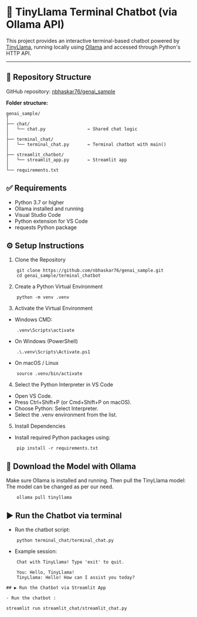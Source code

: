 # 🦙 TinyLlama Terminal Chatbot (via Ollama API)

This project provides an interactive terminal-based chatbot powered by [TinyLlama](https://ollama.com/library/tinyllama), running locally using [Ollama](https://ollama.com) and accessed through Python's HTTP API.

---

## 📁 Repository Structure

GitHub repository: [nbhaskar76/genai_sample](https://github.com/nbhaskar76/genai_sample)

**Folder structure:**

```
genai_sample/
│
├── chat/
│   └── chat.py                ← Shared chat logic
│
├── terminal_chat/
│   └── terminal_chat.py       ← Terminal chatbot with main()
│
├── streamlit_chatbot/
│   └── streamlit_app.py       ← Streamlit app
│
└── requirements.txt
```

## ✅ Requirements
- Python 3.7 or higher
- Ollama installed and running
- Visual Studio Code
- Python extension for VS Code
- requests Python package

## ⚙️ Setup Instructions

1. Clone the Repository
   
```
    git clone https://github.com/nbhaskar76/genai_sample.git
    cd genai_sample/terminal_chatbot
```
2. Create a Python Virtual Environment

```
    python -m venv .venv
```

3. Activate the Virtual Environment

- Windows CMD:
```
    .venv\Scripts\activate
```
- On Windows (PowerShell)

```
    .\.venv\Scripts\Activate.ps1
```
- On macOS / Linux
```
    source .venv/bin/activate
```
4. Select the Python Interpreter in VS Code
- Open VS Code.
- Press Ctrl+Shift+P (or Cmd+Shift+P on macOS).
- Choose Python: Select Interpreter.
- Select the .venv environment from the list.

5. Install Dependencies
- Install required Python packages using:
```
    pip install -r requirements.txt
```

## 🤖 Download the Model with Ollama
Make sure Ollama is installed and running. Then pull the TinyLlama model: The model can be changed as per our need.
```
    ollama pull tinyllama
```
## ▶️ Run the Chatbot via terminal

- Run the chatbot script:
```
    python terminal_chat/terminal_chat.py
```
- Example session:

```
    Chat with TinyLlama! Type 'exit' to quit.

    You: Hello, TinyLlama!
    TinyLlama: Hello! How can I assist you today?

## ▶️ Run the Chatbot via Streamlit App

- Run the chatbot :
```
    streamlit run streamlit_chat/streamlit_chat.py
```